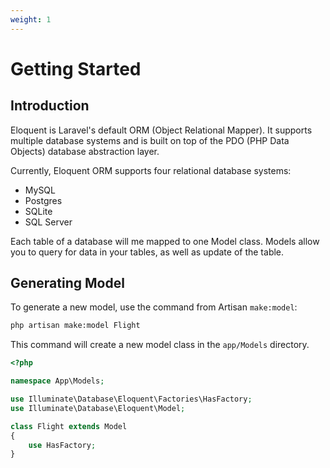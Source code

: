 ```yaml
---
weight: 1
---
```


# Getting Started

## Introduction

Eloquent is Laravel's default ORM (Object Relational Mapper). It supports multiple database systems and is built on top of the PDO (PHP Data Objects) database abstraction layer.

Currently, Eloquent ORM supports four relational database systems:

-   MySQL
-   Postgres
-   SQLite
-   SQL Server

Each table of a database will me mapped to one Model class. Models allow you to query for data in your tables, as well as update of the table.

## Generating Model

To generate a new model, use the command from Artisan `make:model`:

```bash
php artisan make:model Flight
```

This command will create a new model class in the `app/Models` directory.

```php
<?php

namespace App\Models;

use Illuminate\Database\Eloquent\Factories\HasFactory;
use Illuminate\Database\Eloquent\Model;

class Flight extends Model
{
    use HasFactory;
}
```
